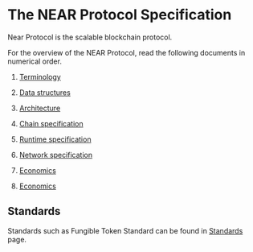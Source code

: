 # The NEAR Protocol Specification

Near Protocol is the scalable blockchain protocol.

For the overview of the NEAR Protocol, read the following documents in numerical order.
1. [Terminology](Terminology.md)
2. [Data structures](DataStructures/README.md)
3. [Architecture](Architecture.md)
4. [Chain specification](ChainSpec/README.md)
5. [Runtime specification](RuntimeSpec/README.md)
6. [Network specification](NetworkSpec/NetworkSpec.md)  
7. [Economics](Economics/README.md)

6. [Economics](Economics/README.md)

## Standards

Standards such as Fungible Token Standard can be found in [Standards](Standards/README.md) page.
